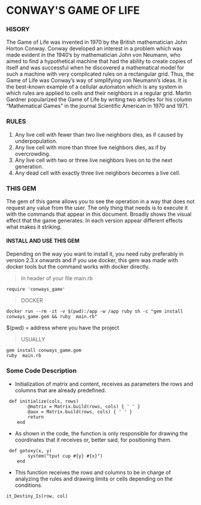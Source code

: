 # CONWAY'S GAME OF LIFE

### HISORY
<section class=text-justify>
The Game of Life was invented in 1970 by the British mathematician John Horton Conway. Conway developed an interest in a problem which was made evident in the 1940’s by mathematician John von Neumann, who aimed to find a hypothetical machine that had the ability to create copies of itself and was successful when he discovered a mathematical model for such a machine with very complicated rules on a rectangular grid. Thus, the Game of Life was Conway’s way of simplifying von Neumann’s ideas. It is the best-known example of a cellular automaton which is any system in which rules are applied to cells and their neighbors in a regular grid. Martin Gardner popularized the Game of Life by writing two articles for his column “Mathematical Games” in the journal Scientific American in 1970 and 1971. 
</section>

### RULES

 1) Any live cell with fewer than two live neighbors dies, as if caused by underpopulation.
 2) Any live cell with more than three live neighbors dies, as if by overcrowding.
 3) Any live cell with two or three live neighbors lives on to the next generation.
 4) Any dead cell with exactly three live neighbors becomes a live cell.

 ### THIS GEM 
<section class=text-justify>
The gem of this game allows you to see the operation in a way that does not request any value from the user.
The only thing that needs is to execute it with the commands that appear in this document.
Broadly shows the visual effect that the game generates.
In each version appear different effects what makes it striking.
</section>

#### INSTALL AND USE THIS GEM

<section class=text-justify>
Depending on the way you want to install it, you need ruby ​​preferably in version 2.3.x onwards and if you use docker, this gem was made with docker tools but the command works with docker directly.
</section>

>In header of your file main.rb

<pre><code>require 'conways_game' </code></pre> 

>DOCKER 
<pre><code>docker run --rm -it -v $(pwd):/app -w /app ruby sh -c "gem install conways_game.gem && ruby  main.rb" </code></pre> 

$(pwd) = 
address where you have the project 
>USUALLY
<pre><code>gem install conways_game.gem 
ruby  main.rb</code></pre> 

### Some Code Description

*  Initialization of matrix and content, receives as parameters the rows and columns that are already predefined.
```
 def initialize(cols, rows)
        @matrix = Matrix.build(rows, cols) { ' ' }
        @aux = Matrix.build(rows, cols) { ' ' }
        return
    end
```
* As shown in the code, the function is only responsible for drawing the coordinates that it receives or, better said, for positioning them.

```
 def gotoxy(x, y)
        system("tput cup #{y} #{x}")
    end
```
* This function receives the rows and columns to be in charge of analyzing the rules and drawing limits or cells depending on the conditions.

<pre><code>it_Destiny_Is(row, col)</code></pre> 

